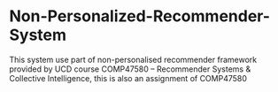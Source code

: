 # Non-Personalized-Recommender-System

This system use part of non-personalised recommender framework provided by UCD course COMP47580 – Recommender	Systems &	Collective	Intelligence,
this is also an assignment of COMP47580
